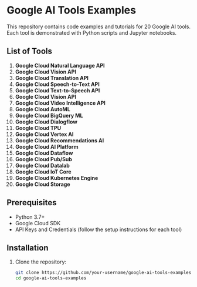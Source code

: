 # Google AI Tools Examples

This repository contains code examples and tutorials for 20 Google AI tools. Each tool is demonstrated with Python scripts and Jupyter notebooks.

## List of Tools
1. **Google Cloud Natural Language API**
2. **Google Cloud Vision API**
3. **Google Cloud Translation API**
4. **Google Cloud Speech-to-Text API**
5. **Google Cloud Text-to-Speech API**
6. **Google Cloud Vision API**
7. **Google Cloud Video Intelligence API**
8. **Google Cloud AutoML**
9. **Google Cloud BigQuery ML**
10. **Google Cloud Dialogflow**
11. **Google Cloud TPU**
12. **Google Cloud Vertex AI**
13. **Google Cloud Recommendations AI**
14. **Google Cloud AI Platform**
15. **Google Cloud Dataflow**
16. **Google Cloud Pub/Sub**
17. **Google Cloud Datalab**
18. **Google Cloud IoT Core**
19. **Google Cloud Kubernetes Engine**
20. **Google Cloud Storage**

## Prerequisites
- Python 3.7+
- Google Cloud SDK
- API Keys and Credentials (follow the setup instructions for each tool)

## Installation
1. Clone the repository:
   ```bash
   git clone https://github.com/your-username/google-ai-tools-examples.git
   cd google-ai-tools-examples
